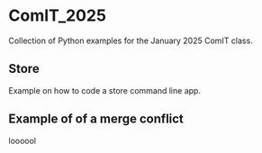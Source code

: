 # ComIT_2025
Collection of Python examples for the January 2025 ComIT class.

## Store
Example on how to code a store command line app.

## Example of of a merge conflict
loooool
